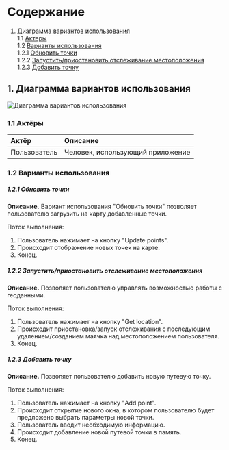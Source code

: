 # Содержание
1. [Диаграмма вариантов использования](#1)<br>
1.1 [Актеры](#1.1)<br>
1.2 [Варианты использования](#1.2)<br>
1.2.1 [Обновить точки](#1.2.1)<br>
1.2.2 [Запустить/приостановить отслеживание  местоположения](#1.2.2)<br>
1.2.3 [Добавить точку](#1.2.3)<br>
    
    
## 1. Диаграмма вариантов использования<a name="1"></a> 

![Диаграмма вариантов использования](https://github.com/NikitaKapitanov750503/NaviSport/blob/master/%D0%94%D0%B8%D0%B0%D0%B3%D1%80%D0%B0%D0%BC%D0%BC%D1%8B/Use%20case/UseCaseDiagram.jpg)


### 1.1 Актёры<a name="1.1"></a>

| Актёр | Описание |
|:--|:--|
| Пользователь | Человек, использующий приложение |

### 1.2 Варианты использования<a name="1.2"></a>

##### 1.2.1 Обновить точки<a name="1.2.1"></a>
**Описание.** Вариант использования "Обновить точки" позволяет пользователю загрузить на карту добавленные точки.

Поток выполнения:
1. Пользователь нажимает на кнопку "Update points".
2. Происходит отображение новых точек на карте.
3. Конец.

##### 1.2.2 Запустить/приостановить отслеживание местоположения<a name="1.2.2"></a>
**Описание.** Позволяет пользователю управлять возможностью работы с геоданными.

Поток выполнения:
1. Пользователь нажимает на кнопку "Get location".
2. Происходит приостановка/запуск отслеживания с последующим удалением/созданием маячка над местоположением пользователя.
3. Конец.

##### 1.2.3 Добавить точку<a name="1.2.3"></a>
**Описание.** Позволяет пользователю добавить новую путевую точку.

Поток выполнения:
1. Пользователь нажимает на кнопку "Add point".
2. Происходит открытие нового окна, в котором пользователю будет предложено выбрать параметры новой точки.
3. Пользователь вводит необходимую информацию.
4. Происходит добавление новой путевой точки в память.
5. Конец.
